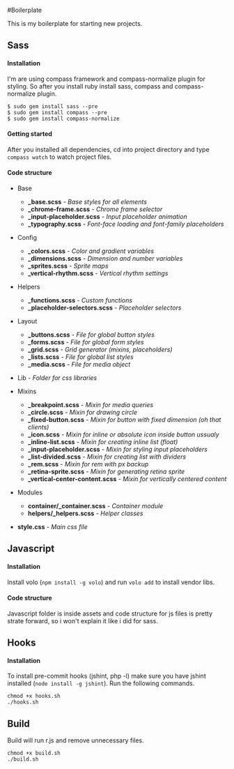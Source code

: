 #Boilerplate

This is my boilerplate for starting new projects.

## Sass

#### Installation

I'm are using compass framework and compass-normalize plugin for styling. So after you install ruby install sass, compass and compass-normalize plugin.

```
$ sudo gem install sass --pre
$ sudo gem install compass --pre
$ sudo gem install compass-normalize
```

#### Getting started

After you installed all dependencies, cd into project directory and type `compass watch` to watch project files.

#### Code structure

- Base
	- **_base.scss** - *Base styles for all elements*
	- **_chrome-frame.scss** - *Chrome frame selector*
	- **_input-placeholder.scss** - *Input placeholder animation*
	- **_typography.scss** - *Font-face loading and font-family placeholders*
- Config
	- **_colors.scss** - *Color and gradient variables*
	- **_dimensions.scss** - *Dimension and number variables*
	- **_sprites.scss** - *Sprite maps*
	- **_vertical-rhythm.scss** - *Vertical rhythm settings*
- Helpers
	- **_functions.scss** - *Custom functions*
	- **_placeholder-selectors.scss** - *Placeholder selectors*
- Layout
	- **_buttons.scss** - *File for global button styles*
	- **_forms.scss** - *File for global form styles*
	- **_grid.scss** - *Grid generator (mixins, placeholders)*
	- **_lists.scss** - *File for global list styles*
	- **_media.scss** - *File for media object*
- Lib - *Folder for css libraries*

- Mixins
	- **_breakpoint.scss** - *Mixin for media queries*
	- **_circle.scss** - *Mixin for drawing circle*
	- **_fixed-button.scss** - *Mixin for button with fixed dimension (oh that clients)*
	- **_icon.scss** - *Mixin for inline or absolute icon inside button ussualy*
	- **_inline-list.scss** - *Mixin for creating inline list (float)*
	- **_input-placeholder.scss** - *Mixin for styling input placeholders*
	- **_list-divided.scss** - *Mixin for creating list with dividers*
	- **_rem.scss** - *Mixin for rem with px backup*
	- **_retina-sprite.scss** - *Mixin for generating retina sprite*
	- **_vertical-center-content.scss** - *Mixin for vertically centered content*
- Modules
	- **container/_container.scss** - *Container module*
	- **helpers/_helpers.scss** - *Helper classes*
- **style.css** - *Main css file*


## Javascript

#### Installation

Install volo (`npm install -g volo`) and run `volo add` to install vendor libs.

#### Code structure

Javascript folder is inside assets and code structure for js files is pretty strate forward, so i won't explain it like i did for sass.

## Hooks

#### Installation

To install pre-commit hooks (jshint, php -l) make sure you have jshint installed (`node install -g jshint`). Run the following commands.

```
chmod +x hooks.sh
./hooks.sh
```

## Build

Build will run r.js and remove unnecessary files.

```
chmod +x build.sh
./build.sh
```